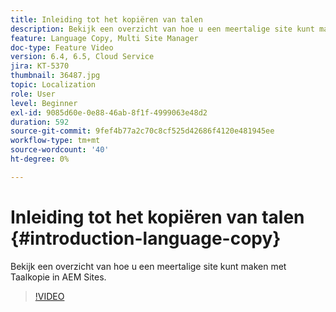 ```yaml
---
title: Inleiding tot het kopiëren van talen
description: Bekijk een overzicht van hoe u een meertalige site kunt maken met Taalkopie in AEM Sites
feature: Language Copy, Multi Site Manager
doc-type: Feature Video
version: 6.4, 6.5, Cloud Service
jira: KT-5370
thumbnail: 36487.jpg
topic: Localization
role: User
level: Beginner
exl-id: 9085d60e-0e88-46ab-8f1f-4999063e48d2
duration: 592
source-git-commit: 9fef4b77a2c70c8cf525d42686f4120e481945ee
workflow-type: tm+mt
source-wordcount: '40'
ht-degree: 0%

---
```


# Inleiding tot het kopiëren van talen {#introduction-language-copy}

Bekijk een overzicht van hoe u een meertalige site kunt maken met Taalkopie in AEM Sites.

>[!VIDEO](https://video.tv.adobe.com/v/36487?quality=12&learn=on)
